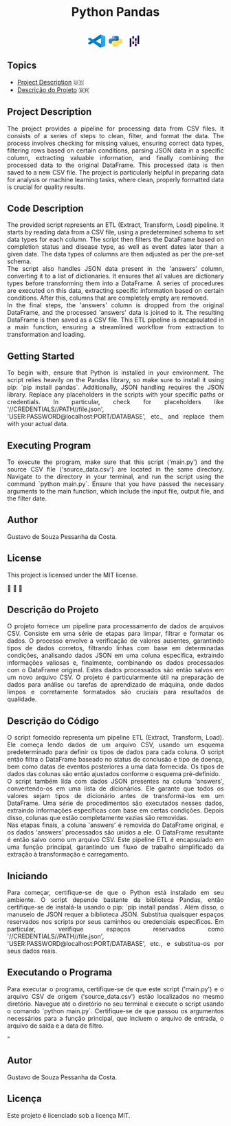 <h1 align="center"> Python Pandas </h1>
<div dir="auto" align="center">
  <br>
  <a target="_blank" rel="noopener noreferrer nofollow" href="https://raw.githubusercontent.com/devicons/devicon/master/icons/vscode/vscode-original.svg"><img align="center" alt="Gustavo-VSCode" height="30" width="40" src="https://raw.githubusercontent.com/devicons/devicon/master/icons/vscode/vscode-original.svg" style="max-width: 100%;"></a>
  <a target="_blank" rel="noopener noreferrer nofollow" href="https://raw.githubusercontent.com/devicons/devicon/master/icons/python/python-original.svg"><img align="center" alt="Gustavo-Python" height="30" width="40" src="https://raw.githubusercontent.com/devicons/devicon/master/icons/python/python-original.svg" style="max-width: 100%;"></a>
  <a target="_blank" rel="noopener noreferrer nofollow" href="https://raw.githubusercontent.com/devicons/devicon/master/icons/pandas/pandas-original.svg"><img align="center" alt="Gustavo-Pandas" height="30" width="40" src="https://raw.githubusercontent.com/devicons/devicon/master/icons/pandas/pandas-original.svg" style="max-width: 100%;"></a>
</br>
</div>

## Topics
* [Project Description](#project-description) :us:
* [Descrição do Projeto](#descrição-do-projeto) :brazil:
  
## Project Description
<p align="justify">
The project provides a pipeline for processing data from CSV files. It consists of a series of steps to clean, filter, and format the data. The process involves checking for missing values, ensuring correct data types, filtering rows based on certain conditions, parsing JSON data in a specific column, extracting valuable information, and finally combining the processed data to the original DataFrame. This processed data is then saved to a new CSV file. The project is particularly helpful in preparing data for analysis or machine learning tasks, where clean, properly formatted data is crucial for quality results.
</p>

## Code Description
<p align="justify">
The provided script represents an ETL (Extract, Transform, Load) pipeline. It starts by reading data from a CSV file, using a predetermined schema to set data types for each column. The script then filters the DataFrame based on completion status and disease type, as well as event dates later than a given date. The data types of columns are then adjusted as per the pre-set schema. 
<br>
The script also handles JSON data present in the 'answers' column, converting it to a list of dictionaries. It ensures that all values are dictionary types before transforming them into a DataFrame. A series of procedures are executed on this data, extracting specific information based on certain conditions. After this, columns that are completely empty are removed. 
<br>
In the final steps, the 'answers' column is dropped from the original DataFrame, and the processed 'answers' data is joined to it. The resulting DataFrame is then saved as a CSV file. This ETL pipeline is encapsulated in a main function, ensuring a streamlined workflow from extraction to transformation and loading.
</p>

## Getting Started
<p align="justify">
To begin with, ensure that Python is installed in your environment. The script relies heavily on the Pandas library, so make sure to install it using pip: `pip install pandas`. Additionally, JSON handling requires the JSON library. Replace any placeholders in the scripts with your specific paths or credentials. In particular, check for placeholders like '//CREDENTIALS//PATH//file.json', 'USER:PASSWORD@localhost:PORT/DATABASE', etc., and replace them with your actual data.
</p>

## Executing Program
<p align="justify"> 
To execute the program, make sure that this script ('main.py') and the source CSV file ('source_data.csv') are located in the same directory. Navigate to the directory in your terminal, and run the script using the command `python main.py`. Ensure that you have passed the necessary arguments to the main function, which include the input file, output file, and the filter date.
</p>

## Author
<p align="justify"> Gustavo de Souza Pessanha da Costa. 
</p>

## License
<p align="justify"> This project is licensed under the MIT license. 
</p>

:small_orange_diamond: :small_orange_diamond: :small_orange_diamond:

## Descrição do Projeto

<p align="justify">
O projeto fornece um pipeline para processamento de dados de arquivos CSV. Consiste em uma série de etapas para limpar, filtrar e formatar os dados. O processo envolve a verificação de valores ausentes, garantindo tipos de dados corretos, filtrando linhas com base em determinadas condições, analisando dados JSON em uma coluna específica, extraindo informações valiosas e, finalmente, combinando os dados processados com o DataFrame original. Estes dados processados são então salvos em um novo arquivo CSV. O projeto é particularmente útil na preparação de dados para análise ou tarefas de aprendizado de máquina, onde dados limpos e corretamente formatados são cruciais para resultados de qualidade.
</p>

## Descrição do Código
<p align="justify">
O script fornecido representa um pipeline ETL (Extract, Transform, Load). Ele começa lendo dados de um arquivo CSV, usando um esquema predeterminado para definir os tipos de dados para cada coluna. O script então filtra o DataFrame baseado no status de conclusão e tipo de doença, bem como datas de eventos posteriores a uma data fornecida. Os tipos de dados das colunas são então ajustados conforme o esquema pré-definido.
<br>
O script também lida com dados JSON presentes na coluna 'answers', convertendo-os em uma lista de dicionários. Ele garante que todos os valores sejam tipos de dicionário antes de transformá-los em um DataFrame. Uma série de procedimentos são executados nesses dados, extraindo informações específicas com base em certas condições. Depois disso, colunas que estão completamente vazias são removidas.
<br>
Nas etapas finais, a coluna 'answers' é removida do DataFrame original, e os dados 'answers' processados são unidos a ele. O DataFrame resultante é então salvo como um arquivo CSV. Este pipeline ETL é encapsulado em uma função principal, garantindo um fluxo de trabalho simplificado da extração à transformação e carregamento.
</p>

## Iniciando
<p align="justify">
Para começar, certifique-se de que o Python está instalado em seu ambiente. O script depende bastante da biblioteca Pandas, então certifique-se de instalá-la usando o pip: `pip install pandas`. Além disso, o manuseio de JSON requer a biblioteca JSON. Substitua quaisquer espaços reservados nos scripts por seus caminhos ou credenciais específicos. Em particular, verifique espaços reservados como '//CREDENTIALS//PATH//file.json', 'USER:PASSWORD@localhost:PORT/DATABASE', etc., e substitua-os por seus dados reais.
</p>

## Executando o Programa
<p align="justify"> 
Para executar o programa, certifique-se de que este script ('main.py') e o arquivo CSV de origem ('source_data.csv') estão localizados no mesmo diretório. Navegue até o diretório no seu terminal e execute o script usando o comando `python main.py`. Certifique-se de que passou os argumentos necessários para a função principal, que incluem o arquivo de entrada, o arquivo de saída e a data de filtro.
</p>"

## Autor
<p align="justify"> Gustavo de Souza Pessanha da Costa.
</p>

## Licença
<p align="justify"> Este projeto é licenciado sob a licença MIT.
</p>




